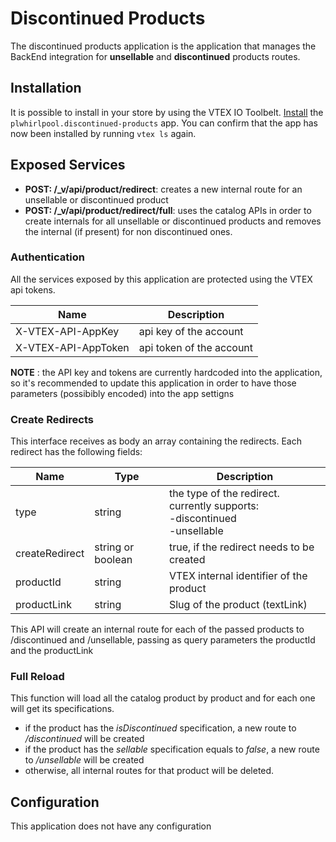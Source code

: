 # Discontinued Products

The discontinued products application is the application that manages the BackEnd integration for **unsellable** and **discontinued** products routes. 

## Installation
It is possible to install in your store by using the VTEX IO Toolbelt.
[Install](https://vtex.io/docs/recipes/development/installing-an-app/) the `plwhirlpool.discontinued-products` app. You can confirm that the app has now been installed by running `vtex ls` again. 


## Exposed Services
- **POST: /_v/api/product/redirect**: creates a new internal route for an unsellable or discontinued product
- **POST: /_v/api/product/redirect/full**: uses the catalog APIs in order to create internals for all unsellable or discontinued products and removes the internal (if present) for non discontinued ones. 

### Authentication
All the services exposed by this application are protected using the VTEX api tokens. 

|  Name | Description |
|-|-|
| X-VTEX-API-AppKey | api key of the account |
| X-VTEX-API-AppToken | api token of the account |

**NOTE** : the API key and tokens are currently hardcoded into the application, so it's recommended to update this application in order to have those parameters (possibibly encoded) into the app settigns


### Create Redirects
This interface receives as body an array containing the redirects. 
Each redirect has the following fields: 

|  Name | Type |Description |
|-|-|-|
| type | string | the type of the redirect. currently supports: <br> -discontinued <br>-unsellable |
|  createRedirect | string or boolean | true, if the redirect needs to be created |
|  productId |string | VTEX internal identifier of the product|
|  productLink | string | Slug of the product (textLink) |

This API will create an internal route for each of the passed products to /discontinued and /unsellable, passing as query parameters the productId and the productLink

### Full Reload
This function will load all the catalog product by product and for each one will get its specifications. 
- if the product has the _isDiscontinued_ specification, a new route to _/discontinued_ will be created
- if the product has the _sellable_ specification equals to _false_, a new route to _/unsellable_ will be created
- otherwise, all internal routes for that product will be deleted.


## Configuration
This application does not have any configuration